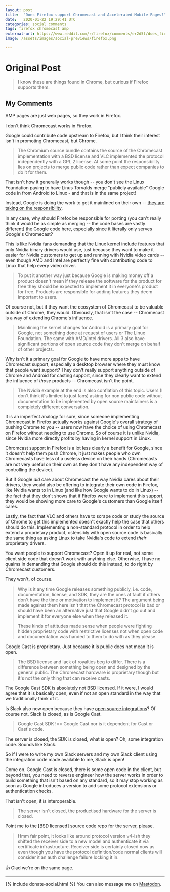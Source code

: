 ```yaml
---
layout: post
title:  "Does Firefox support Chromecast and Accelerated Mobile Pages?"
date:   2020-01-22 19:29:41 UTC
categories: social comments
tags: firefox chromecast amp
external-url: https://www.reddit.com/r/firefox/comments/er2d5t/does_firefox_support_chromecast_and_accelerated/
image: /assets/images/social-previews/firefox.png

---
```


# Original Post

> I know these are things found in Chrome, but curious if Firefox supports them.

## My Comments

AMP pages are just web pages, so they work in Firefox.

I don't think Chromecast works in Firefox.

Google could contribute code upstream to Firefox, but I think their interest isn't in promoting Chromecast, but Chrome.

>The Chromium source bundle contains the source of the Chromecast implementation with a BSD license and VLC implemented the protocol independently with a GPL 2 license. At some point the responsibility lies on projects to merge public code rather than expect companies to do it for them.

That isn't how it generally works though -- you don't see the Linux Foundation paying to have Linus Torvalds merge "publicly available" Google code in from Android to Linux - and that is in the same project!

Instead, Google is doing the work to get it mainlined on their own -- [they are taking on the responsibility](https://arstechnica.com/gadgets/2019/11/google-outlines-plans-for-mainline-linux-kernel-support-in-android/).

In any case, why should Firefox be responsible for porting (you can't really think it would be as simple as merging -- the code bases are vastly different) the Google code here, especially since it literally only serves Google's Chromecast?

This is like Nvidia fans demanding that the Linux kernel include features that only Nvidia binary drivers would use, just because they want to make it easier for Nvidia customers to get up and running with Nvidia video cards -- even though AMD and Intel are perfectly fine with contributing code to Linux that help every video driver.

> To put it another way just because Google is making money off a product doesn't mean if they release the software for the product for free they should be expected to implement it in everyone's product for free. Products are responsible for adding features they deem important to users.

Of course not, but if they want the ecosystem of Chromecast to be valuable outside of Chrome, they would. Obviously, that isn't the case -- Chromecast is a way of extending Chrome's influence. 

> Mainlining the kernel changes for Android is a primary goal for Google, not something done at request of users or The Linux Foundation. The same with AMD/Intel drivers. All 3 also have significant portions of open source code they don't merge on behalf of other projects.

Why isn't it a primary goal for Google to have more apps to have Chromecast support, especially a desktop browser where they must know that people want support? They don't really support anything outside of Chrome and Android for casting support, since they clearly want to extend the influence of *those* products -- Chromecast isn't the point. 

> The Nvidia example at the end is also conflation of this topic. Users (I don't think it's limited to just fans) asking for non public code without documentation to be implemented by open source maintainers is a completely different conversation.

It is an imperfect analogy for sure, since someone implementing Chromecast in Firefox actually works against Google's overall strategy of pushing Chrome to you -- users now have the choice of using Chromecast on Firefox without needing to use Chrome. So of course it is unlike Nvidia, since Nvidia more directly profits by having in kernel support in Linux. 

Chromcast support in Firefox is a lot less clearly a benefit for Google, since it doesn't help them push Chrome, it just makes people who own Chromecasts have less of a useless device on their hands (Chromecasts are not very useful on their own as they don't have any independent way of controlling the device).

But if Google *did* care about Chromecast the way Nvidia cares about their drivers, they would also be offering to integrate their own code in Firefox, like Nvidia wants to in Linux (and like how Google wants to do in Linux) -- the fact that they don't shows that if Firefox were to implement this support, they would be showing more care to Google's customers than Google itself cares.

Lastly, the fact that VLC and others have to scrape code or study the source of Chrome to get this implemented doesn't exactly help the case that others should do this. Implementing a non-standard protocol in order to help extend a proprietary product,  ostensibly with open source code is basically the same thing as asking Linux to take Nvidia's code to extend *their* proprietary drivers.

You want people to support Chromecast? Open it up for real, not some client side code that doesn't work with anything else. Otherwise, I have no qualms in demanding that Google should do this instead, to do right by Chromecast customers. 

They won't, of course.

> Why is it any time Google releases something publicly, i.e. code, documentation, license, and SDK, they are the ones at fault if others don't have the time or motivation to implement it? The argument being made against them here isn't that the Chromecast protocol is bad or should have been an alternative just that Google didn't go out and implement it for everyone else when they released it.
>
> These kinds of attitudes made sense when people were fighting hidden proprietary code with restrictive licenses not when open code and documentation was handed to them to do with as they please.

Google Cast is proprietary. Just because it is public does not mean it is open.

> The BSD license and lack of royalties beg to differ. There is a difference between something being open and designed by the general public. The Chromecast hardware is proprietary though but it's not the only thing that can receive casts.

The Google Cast SDK is absolutely not BSD licensed. If it were, I would agree that it is basically open, even if not an open standard in the way that we traditionally think of it. 

Is Slack also now open because they have [open source integrations](https://github.com/integrations/slack)? Of course not. Slack is closed, as is Google Cast.

>Google Cast SDK !== Google Cast nor is it dependent for Cast or Cast's code.

The server is closed, the SDK is closed, what is open? Oh, some integration code. Sounds like Slack.

So if I were to write my own Slack servers and my own Slack client using the integration code made available to me, Slack is open!

Come on. Google Cast is closed, there is some open code in the client, but beyond that, you need to reverse engineer how the server works in order to build something that isn't based on any standard, so it may stop working as soon as Google introduces a version to add some protocol extensions or authentication checks.

That isn't open, it is interoperable.

> The server isn't closed, the productised hardware for the server is closed.

Point me to the [BSD licensed] source code repo for the server, please.

> Hmm fair point, it looks like around protocol version v4-ish they shifted the receiver side to a new model and authenticate it via certificate infrastructure. Receiver side is certainly closed now as even though you have the protocol definition/code normal clients will consider it an auth challenge failure locking it in.

👍 Glad we're on the same page.

---

{% include donate-social.html %} You can also message me on [Mastodon](https://mastodon.social/@yoasif).